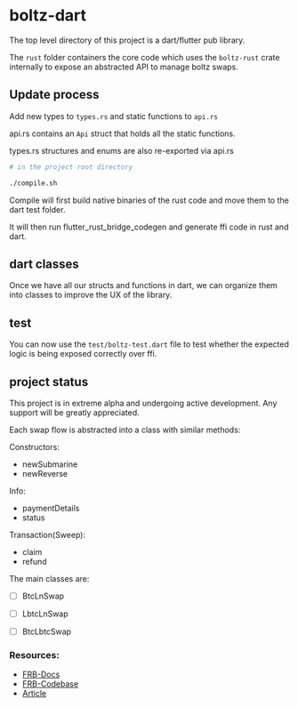 # boltz-dart

The top level directory of this project is a dart/flutter pub library.

The `rust` folder containers the core code which uses the `boltz-rust` crate internally to expose an abstracted API to manage boltz swaps.


## Update process

Add new types to `types.rs` and static functions to `api.rs`

api.rs contains an `Api` struct that holds all the static functions.

types.rs structures and enums are also re-exported via api.rs

```bash
# in the project root directory

./compile.sh

```

Compile will first build native binaries of the rust code and move them to the dart test folder. 

It will then run flutter_rust_bridge_codegen and generate ffi code in rust and dart. 

## dart classes

Once we have all our structs and functions in dart, we can organize them into classes to improve the UX of the library.

## test

You can now use the `test/boltz-test.dart` file to test whether the expected logic is being exposed correctly over ffi. 


## project status

This project is in extreme alpha and undergoing active development. Any support will be greatly appreciated.

Each swap flow is abstracted into a class with similar methods:

Constructors: 

- newSubmarine
- newReverse

Info: 
- paymentDetails
- status

Transaction(Sweep):
- claim
- refund


The main classes are:

- [ ] BtcLnSwap
- [ ] LbtcLnSwap
- [ ] BtcLbtcSwap


### Resources:

- [FRB-Docs](https://cjycode.com/flutter_rust_bridge/v1/index.html)
- [FRB-Codebase](https://github.com/fzyzcjy/flutter_rust_bridge/)
- [Article](https://blog.logrocket.com/using-flutter-rust-bridge-cross-platform-development/)
